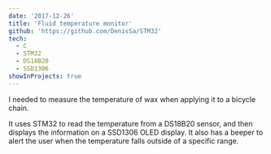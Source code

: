 ```yaml
---
date: '2017-12-26'
title: 'Fluid temperature monitor'
github: 'https://github.com/DenisSa/STM32'
tech:
  - C
  - STM32
  - DS18B20
  - SSD1306
showInProjects: true
---
```


I needed to measure the temperature of wax when applying it to a bicycle chain.

It uses STM32 to read the temperature from a DS18B20 sensor, and then displays the information on a SSD1306 OLED display. It also has a beeper to alert the user when the temperature falls outside of a specific range.
